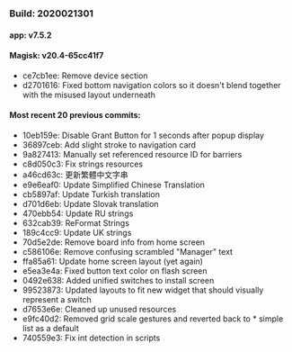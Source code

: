 ### Build: 2020021301
#### app: v7.5.2
#### Magisk: v20.4-65cc41f7

- ce7cb1ee: Remove device section
- d2701616: Fixed bottom navigation colors so it doesn't blend together with the misused layout underneath

#### Most recent 20 previous commits:

- 10eb159e: Disable Grant Button for 1 seconds after popup display
- 36897ceb: Add slight stroke to navigation card
- 9a827413: Manually set referenced resource ID for barriers
- c8d050c3: Fix strings resources
- a46cd63c: 更新繁體中文字串
- e9e6eaf0: Update Simplified Chinese Translation
- cb5897af: Update Turkish translation
- d701d6eb: Update Slovak translation
- 470ebb54: Update RU strings
- 632cab39: ReFormat Strings
- 189c4cc9: Update UK strings
- 70d5e2de: Remove board info from home screen
- c586106e: Remove confusing scrambled "Manager" text
- ffa85a61: Update home screen layout (yet again)
- e5ea3e4a: Fixed button text color on flash screen
- 0492e638: Added unified switches to install screen
- 99523873: Updated layouts to fit new widget that should visually represent a switch
- d7653e6e: Cleaned up unused resources
- e9fc40d2: Removed grid scale gestures and reverted back to * simple list as a default
- 740559e3: Fix int detection in scripts

